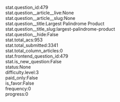 stat.question_id:479  
stat.question__article__live:None  
stat.question__article__slug:None  
stat.question__title:Largest Palindrome Product  
stat.question__title_slug:largest-palindrome-product  
stat.question__hide:False  
stat.total_acs:953  
stat.total_submitted:3341  
stat.total_column_articles:0  
stat.frontend_question_id:479  
stat.is_new_question:False  
status:None  
difficulty.level:3  
paid_only:False  
is_favor:False  
frequency:0  
progress:0  
